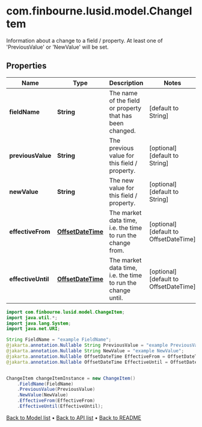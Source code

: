 # com.finbourne.lusid.model.ChangeItem
Information about a change to a field / property.  At least one of 'PreviousValue' or 'NewValue' will be set.

## Properties

Name | Type | Description | Notes
------------ | ------------- | ------------- | -------------
**fieldName** | **String** | The name of the field or property that has been changed. | [default to String]
**previousValue** | **String** | The previous value for this field / property. | [optional] [default to String]
**newValue** | **String** | The new value for this field / property. | [optional] [default to String]
**effectiveFrom** | [**OffsetDateTime**](OffsetDateTime.md) | The market data time, i.e. the time to run the change from. | [optional] [default to OffsetDateTime]
**effectiveUntil** | [**OffsetDateTime**](OffsetDateTime.md) | The market data time, i.e. the time to run the change until. | [optional] [default to OffsetDateTime]

```java
import com.finbourne.lusid.model.ChangeItem;
import java.util.*;
import java.lang.System;
import java.net.URI;

String FieldName = "example FieldName";
@jakarta.annotation.Nullable String PreviousValue = "example PreviousValue";
@jakarta.annotation.Nullable String NewValue = "example NewValue";
@jakarta.annotation.Nullable OffsetDateTime EffectiveFrom = OffsetDateTime.now();
@jakarta.annotation.Nullable OffsetDateTime EffectiveUntil = OffsetDateTime.now();


ChangeItem changeItemInstance = new ChangeItem()
    .FieldName(FieldName)
    .PreviousValue(PreviousValue)
    .NewValue(NewValue)
    .EffectiveFrom(EffectiveFrom)
    .EffectiveUntil(EffectiveUntil);
```


[Back to Model list](../README.md#documentation-for-models) &#8226; [Back to API list](../README.md#documentation-for-api-endpoints) &#8226; [Back to README](../README.md)
